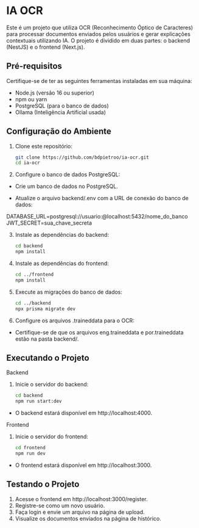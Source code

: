 ﻿# IA OCR

Este é um projeto que utiliza OCR (Reconhecimento Óptico de Caracteres) para processar documentos enviados pelos usuários e gerar explicações contextuais utilizando IA. O projeto é dividido em duas partes: o backend (NestJS) e o frontend (Next.js).

## Pré-requisitos

Certifique-se de ter as seguintes ferramentas instaladas em sua máquina:

- Node.js (versão 16 ou superior)
- npm ou yarn
- PostgreSQL (para o banco de dados)
- Ollama (Inteligência Artificial usada)

## Configuração do Ambiente

1. Clone este repositório:

   ```bash
   git clone https://github.com/bdpietroo/ia-ocr.git
   cd ia-ocr

2. Configure o banco de dados PostgreSQL:

- Crie um banco de dados no PostgreSQL.

- Atualize o arquivo backend/.env com a URL de conexão do banco de dados:

DATABASE_URL=postgresql://usuario:@localhost:5432/nome_do_banco
JWT_SECRET=sua_chave_secreta

3. Instale as dependências do backend:
   
   ```bash
   cd backend
   npm install

4. Instale as dependências do frontend:
   
   ```bash
   cd ../frontend
   npm install

5. Execute as migrações do banco de dados: 

   ```bash
   cd ../backend
   npx prisma migrate dev

6. Configure os arquivos .traineddata para o OCR:

- Certifique-se de que os arquivos eng.traineddata e por.traineddata estão na pasta backend/.

## Executando o Projeto

Backend 

1. Inicie o servidor do backend:
   
   ```bash
   cd backend
   npm run start:dev

- O backend estará disponível em http://localhost:4000.

Frontend

1. Inicie o servidor do frontend:
   
   ```bash
   cd frontend
   npm run dev

- O frontend estará disponível em http://localhost:3000.

## Testando o Projeto

   1. Acesse o frontend em http://localhost:3000/register.
   2. Registre-se como um novo usuário.
   3. Faça login e envie um arquivo na página de upload.
   4. Visualize os documentos enviados na página de histórico.
